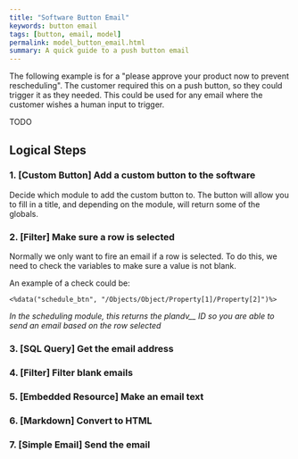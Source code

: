 ```yaml
---
title: "Software Button Email"
keywords: button email
tags: [button, email, model]
permalink: model_button_email.html
summary: A quick guide to a push button email
---
```


The following example is for a "please approve your product now to prevent rescheduling". The customer required this on a push button, so they could trigger it as they needed. This could be used for any email where the customer wishes a human input to trigger.


TODO

## Logical Steps

### 1. [Custom Button] Add a custom button to the software

Decide which module to add the custom button to. The button will allow you to fill in a title, and depending on the module, will return some of the globals.

### 2. [Filter] Make sure a row is selected

Normally we only want to fire an email if a row is selected. To do this, we need to check the variables to make sure a value is not blank.

An example of a check could be:

```
<%data("schedule_btn", "/Objects/Object/Property[1]/Property[2]")%>
```

*In the scheduling module, this returns the plandv__ ID so you are able to send an email based on the row selected*

### 3. [SQL Query] Get the email address 

### 4. [Filter] Filter blank emails

### 5. [Embedded Resource] Make an email text

### 6. [Markdown] Convert to HTML

### 7. [Simple Email] Send the email
